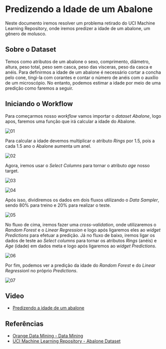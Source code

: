 ﻿# Predizendo a Idade de um Abalone

Neste documento iremos resolver um problema retirado do UCI Machine Learning Repository, onde iremos predizer a idade de um abalone, um gênero de molusco.

## Sobre o Dataset

Temos como atributos de um abalone o sexo, comprimento, diâmetro, altura, peso total, peso sem casca, peso das vísceras, peso da casca e anéis. Para definirmos a idade de um abalone é necessário cortar a concha pelo cone, tingi-la com corantes e contar o número de anéis com o auxílio de um microscópio. No entanto, podemos estimar a idade por meio de uma predição como faremos a seguir.

## Iniciando o Workflow

Para começarmos nosso *workflow* vamos importar o *dataset Abalone*, logo apos, faremos uma função que irá calcular a idade do Abalone. 

![01](https://i.imgur.com/2P82YNc.png)

Para calcular a idade devemos multiplicar o atributo *Rings* por 1.5, pois a cada 1.5 ano o Abalone aumenta um anel. 

![02](https://i.imgur.com/wGZDeA4.png)

Agora, iremos usar o *Select Columns* para tornar o atributo *age* nosso target.

![03](https://i.imgur.com/ow0bboR.png)

![04](https://i.imgur.com/g4DUl7K.png)

Após isso, dividiremos os dados em dois fluxos utilizando o *Data Sampler*, sendo 80% para treino e 20% para realizar o teste.

![05](https://i.imgur.com/yKqnqAW.png)

No fluxo de cima, iremos fazer uma *cross-validation*, onde utilizaremos o *Random Forest* e o *Linear Regression* e logo após ligaremos eles ao *widget Predictions* para efetuar a predição. Já no fluxo de baixo, iremos ligar os dados de teste ao *Select columns* para tornar os atributos *Rings* (anéis) e *Age* (idade) em dados meta e logo após ligaremos ao *widget Predictions*.

![06](https://i.imgur.com/jUq9gN9.png)

Por fim, podemos ver a predição da idade do *Random Forest* e do *Linear Regression*l no próprio *Predictions*.

![07](https://i.imgur.com/rG6g3GW.png)



## Video
- <a href="https://youtu.be/kNuqJePeIE8">Predizendo a idade de um abalone</a>

## Referências
- <a href="https://orangedatamining.com">Orange Data Mining - Data Mining</a>
- <a href="https://archive.ics.uci.edu/ml/datasets/abalone">UCI Machine Learning Repository - Abalone Dataset</a>


